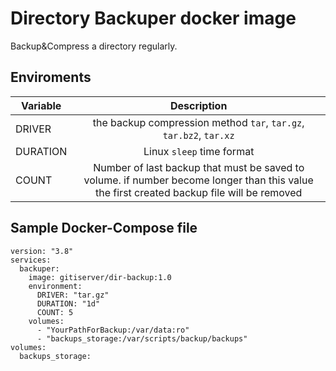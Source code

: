 # Directory Backuper docker image
Backup&Compress a directory regularly. 

## Enviroments
| Variable   |   Description      |
|----------|:-------------:|
| DRIVER   | the backup compression method `tar`, `tar.gz`, `tar.bz2`, `tar.xz` |
| DURATION | Linux `sleep` time format |
| COUNT | Number of last backup that must be saved to volume. if number become longer than this value the first created backup file will be removed |


## Sample Docker-Compose file
```
version: "3.8"
services:
  backuper:
    image: gitiserver/dir-backup:1.0
    environment:
      DRIVER: "tar.gz"
      DURATION: "1d"
      COUNT: 5
    volumes:
      - "YourPathForBackup:/var/data:ro"
      - "backups_storage:/var/scripts/backup/backups"
volumes:
  backups_storage:
```